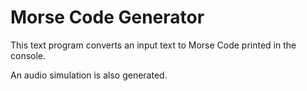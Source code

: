 # Morse Code Generator

<p>This text program converts an input text to Morse Code printed in the console.</p>

<p>An audio simulation is also generated.</p>
